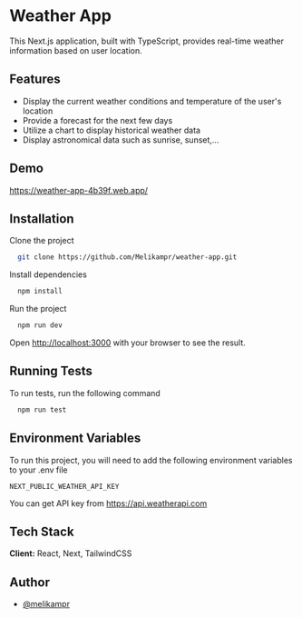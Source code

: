 
# Weather App

This Next.js application, built with TypeScript, provides real-time weather information based on user location.

## Features

- Display the current weather conditions and temperature of the user's location
- Provide a forecast for the next few days
- Utilize a chart to display historical weather data
- Display astronomical data such as sunrise, sunset,...


## Demo

https://weather-app-4b39f.web.app/
## Installation

Clone the project

```bash
  git clone https://github.com/Melikampr/weather-app.git
```

Install dependencies

```bash
  npm install
```

Run the project
```bash
  npm run dev
```

Open [http://localhost:3000](http://localhost:3000) with your browser to see the result.

## Running Tests

To run tests, run the following command

```bash
  npm run test
```

## Environment Variables

To run this project, you will need to add the following environment variables to your .env file

`NEXT_PUBLIC_WEATHER_API_KEY`

You can get API key from
https://api.weatherapi.com


## Tech Stack

**Client:** React, Next, TailwindCSS

## Author

- [@melikampr](https://www.github.com/melikampr)

